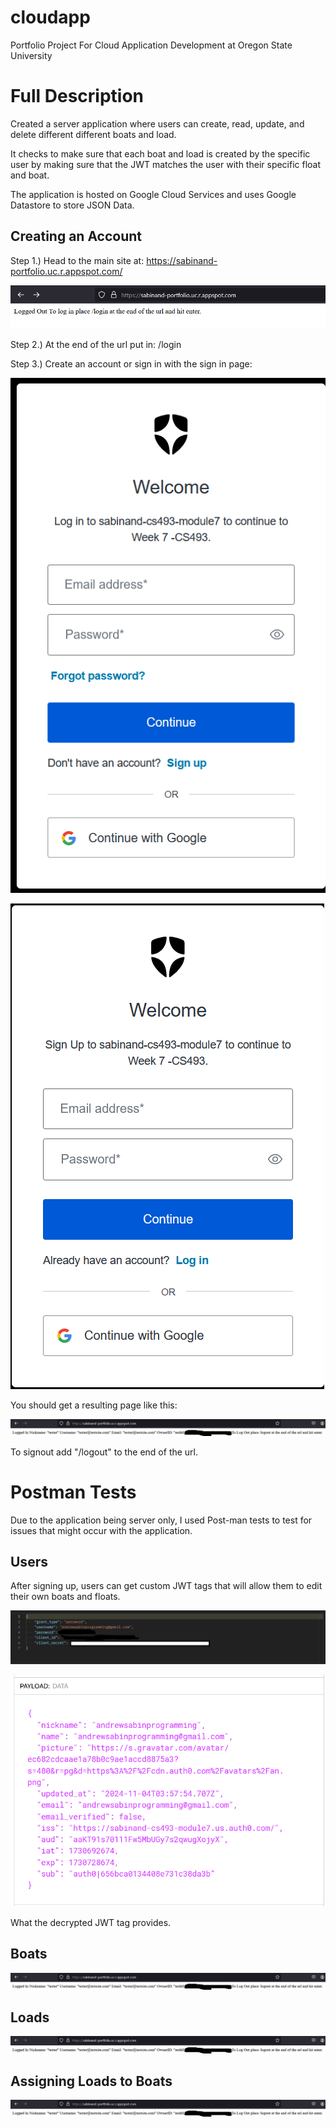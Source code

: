 # cloudapp
Portfolio Project For Cloud Application Development at Oregon State University

# Full Description
Created a server application where users can create, read, update, and delete different different boats and load. 

It checks to make sure that each boat and load is created by the specific user by making sure that the JWT matches the user with their specific float and boat.

The application is hosted on Google Cloud Services and uses Google Datastore to store JSON Data.

## Creating an Account

Step 1.) Head to the main site at: https://sabinand-portfolio.uc.r.appspot.com/

![screenshot](https://raw.githubusercontent.com/andrew-sabin/cloudapp/refs/heads/main/screenshots/main%20page/logged%20out.png)

Step 2.) At the end of the url put in: /login

Step 3.) Create an account or sign in with the sign in page:

![screenshot](https://raw.githubusercontent.com/andrew-sabin/cloudapp/refs/heads/main/screenshots/main%20page/auth0%20signin.png) 

![screenshot](https://raw.githubusercontent.com/andrew-sabin/cloudapp/refs/heads/main/screenshots/main%20page/auth0%20signup.png) 

You should get a resulting page like this:

![screenshot](https://raw.githubusercontent.com/andrew-sabin/cloudapp/refs/heads/main/screenshots/main%20page/logged%20in%202.png)

To signout add "/logout" to the end of the url.

# Postman Tests

Due to the application being server only, I used Post-man tests to test for issues that might occur with the application.

## Users

After signing up, users can get custom JWT tags that will allow them to edit their own boats and floats.

![screenshot](https://raw.githubusercontent.com/andrew-sabin/cloudapp/refs/heads/main/screenshots/users/JWT%20User%201.png)

![screenshot](https://github.com/andrew-sabin/cloudapp/blob/main/screenshots/users/JWT%20Token%201%20Payload%20Data.png?raw=true)

What the decrypted JWT tag provides.

## Boats

![screenshot](https://raw.githubusercontent.com/andrew-sabin/cloudapp/refs/heads/main/screenshots/main%20page/logged%20in%202.png)

## Loads

![screenshot](https://raw.githubusercontent.com/andrew-sabin/cloudapp/refs/heads/main/screenshots/main%20page/logged%20in%202.png)

## Assigning Loads to Boats

![screenshot](https://raw.githubusercontent.com/andrew-sabin/cloudapp/refs/heads/main/screenshots/main%20page/logged%20in%202.png)
